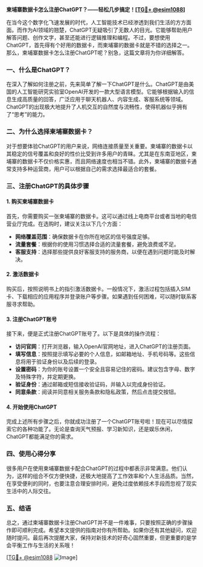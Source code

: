 **柬埔寨数据卡怎么注册ChatGPT？——轻松几步搞定！[[TG💪+ @esim1088](https://t.me/s/esim1088)]**

在当今这个数字化飞速发展的时代，人工智能技术已经渗透到我们生活的方方面面。而作为AI领域的翘楚，ChatGPT无疑吸引了无数人的目光。它能够帮助用户解答问题、创作文字，甚至还能进行逻辑推理和编程。不过，要想使用ChatGPT，首先得有个好用的数据卡，而柬埔寨的数据卡就是不错的选择之一。那么，柬埔寨数据卡怎么注册ChatGPT呢？别急，这篇文章将为你详细解答。

### 一、什么是ChatGPT？

在深入了解如何注册之前，先来简单了解一下ChatGPT是什么。ChatGPT是由美国的人工智能研究实验室OpenAI开发的一款大型语言模型。它能够根据输入的信息生成高质量的回答，广泛应用于聊天机器人、内容生成、客服系统等领域。ChatGPT的出现极大地提升了人机交互的自然度与流畅性，使得机器似乎拥有了“思考”的能力。

### 二、为什么选择柬埔寨数据卡？

对于想要体验ChatGPT的用户来说，网络连接质量至关重要。柬埔寨的数据卡以其稳定的信号覆盖和良好的性价比受到许多用户的青睐。尤其是在东南亚地区，柬埔寨的数据卡不仅价格实惠，而且网络速度也相当不错。此外，柬埔寨的数据卡通常支持多种运营商，用户可以根据自己的需求选择最适合的套餐。

### 三、注册ChatGPT的具体步骤

#### 1. 购买柬埔寨数据卡

首先，你需要购买一张柬埔寨的数据卡。这可以通过线上电商平台或者当地的电信营业厅完成。在选购时，建议关注以下几个方面：

- **网络覆盖范围**：确保数据卡在你所在地区的信号强度足够。
- **流量套餐**：根据你的使用习惯选择合适的流量套餐，避免浪费或不足。
- **客服支持**：选择那些提供良好客服支持的服务商，以便在遇到问题时能及时解决。

#### 2. 激活数据卡

购买后，按照说明书上的指引激活数据卡。一般情况下，激活过程包括插入SIM卡、下载相应的应用程序并登录账户等步骤。如果遇到任何困难，可以随时联系客服寻求帮助。

#### 3. 注册ChatGPT账号

接下来，便是正式注册ChatGPT账号了。以下是具体的操作流程：

- **访问官网**：打开浏览器，输入OpenAI官网地址，进入ChatGPT的注册页面。
- **填写信息**：按照提示填写必要的个人信息，如邮箱地址、手机号码等。这些信息将用于验证身份以及后续的登录。
- **设置密码**：为你的账号设置一个安全且容易记住的密码。建议包含字母、数字及特殊字符，并定期更换。
- **验证身份**：通过邮箱或短信接收验证码，并输入以完成身份验证。
- **同意条款**：阅读并同意相关服务条款和隐私政策，然后点击提交按钮。

#### 4. 开始使用ChatGPT

完成上述所有步骤之后，你就成功注册了一个ChatGPT账号啦！现在可以尽情探索它的各种功能了。无论是查询天气预报、学习新知识，还是娱乐休闲，ChatGPT都能满足你的需求。

### 四、使用心得分享

很多用户在使用柬埔寨数据卡配合ChatGPT的过程中都表示非常满意。他们认为，这样的组合不仅方便快捷，还极大地提高了工作效率和个人生活品质。当然，在享受便利的同时，也要注意合理安排时间，避免过度依赖技术手段而忽视了现实生活中的人际交往。

### 五、结语

总之，通过柬埔寨数据卡注册ChatGPT并不是一件难事，只要按照正确的步骤操作即可顺利完成。希望本文提供的指南对你有所帮助。如果你还有其他疑问，欢迎随时提问。最后再次提醒大家，保持对新技术的好奇心固然重要，但更重要的是学会平衡工作与生活的关系哦！

[[TG💪+ @esim1088](https://t.me/s/esim1088) ![Image](https://i.postimg.cc/4NQfJmqS/Snipaste-2025-05-13-00-14-12.png)]